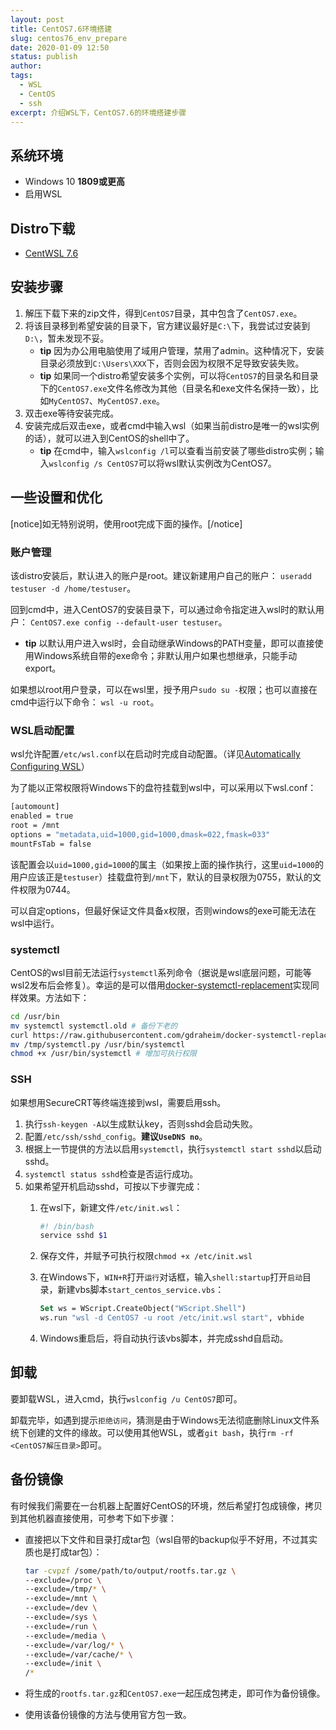 ```yaml
---
layout: post
title: CentOS7.6环境搭建
slug: centos76_env_prepare
date: 2020-01-09 12:50
status: publish
author: 
tags:
  - WSL
  - CentOS
  - ssh
excerpt: 介绍WSL下，CentOS7.6的环境搭建步骤
---
```


## 系统环境

* Windows 10 **1809或更高**
* 启用WSL

## Distro下载

* [CentWSL 7.6](https://github.com/yuk7/CentWSL)

## 安装步骤

1. 解压下载下来的zip文件，得到`CentOS7`目录，其中包含了`CentOS7.exe`。
2. 将该目录移到希望安装的目录下，官方建议最好是`C:\`下，我尝试过安装到`D:\`，暂未发现不妥。
    * **tip** 因为办公用电脑使用了域用户管理，禁用了admin。这种情况下，安装目录必须放到`C:\Users\XXX`下，否则会因为权限不足导致安装失败。
    * **tip** 如果同一个distro希望安装多个实例，可以将`CentOS7`的目录名和目录下的`CentOS7.exe`文件名修改为其他（目录名和exe文件名保持一致），比如`MyCentOS7`、`MyCentOS7.exe`。
3. 双击exe等待安装完成。
4. 安装完成后双击exe，或者cmd中输入wsl（如果当前distro是唯一的wsl实例的话），就可以进入到CentOS的shell中了。
    * **tip** 在cmd中，输入`wslconfig /l`可以查看当前安装了哪些distro实例；输入`wslconfig /s CentOS7`可以将wsl默认实例改为CentOS7。

## 一些设置和优化

[notice]如无特别说明，使用root完成下面的操作。[/notice]

### 账户管理

该distro安装后，默认进入的账户是root。建议新建用户自己的账户：
`useradd testuser -d /home/testuser`。

回到cmd中，进入CentOS7的安装目录下，可以通过命令指定进入wsl时的默认用户：
`CentOS7.exe config --default-user testuser`。

* **tip** 以默认用户进入wsl时，会自动继承Windows的PATH变量，即可以直接使用Windows系统自带的exe命令；非默认用户如果也想继承，只能手动export。

如果想以root用户登录，可以在wsl里，授予用户`sudo su -`权限；也可以直接在cmd中运行以下命令：
`wsl -u root`。

### WSL启动配置

wsl允许配置`/etc/wsl.conf`以在启动时完成自动配置。（详见[Automatically Configuring WSL](https://devblogs.microsoft.com/commandline/automatically-configuring-wsl/)）

为了能以正常权限将Windows下的盘符挂载到wsl中，可以采用以下wsl.conf：

```bash
[automount]
enabled = true
root = /mnt
options = "metadata,uid=1000,gid=1000,dmask=022,fmask=033"
mountFsTab = false
```

该配置会以`uid=1000,gid=1000`的属主（如果按上面的操作执行，这里`uid=1000`的用户应该正是`testuser`）挂载盘符到`/mnt`下，默认的目录权限为0755，默认的文件权限为0744。

可以自定options，但最好保证文件具备x权限，否则windows的exe可能无法在wsl中运行。

### systemctl

CentOS的wsl目前无法运行`systemctl`系列命令（据说是wsl底层问题，可能等wsl2发布后会修复）。幸运的是可以借用[docker-systemctl-replacement](https://github.com/gdraheim/docker-systemctl-replacement)实现同样效果。方法如下：

```bash
cd /usr/bin
mv systemctl systemctl.old # 备份下老的
curl https://raw.githubusercontent.com/gdraheim/docker-systemctl-replacement/master/files/docker/systemctl.py > /tmp/systemctl.py # 只需使用这个python脚本
mv /tmp/systemctl.py /usr/bin/systemctl
chmod +x /usr/bin/systemctl # 增加可执行权限
```

### SSH

如果想用SecureCRT等终端连接到wsl，需要启用ssh。

1. 执行`ssh-keygen -A`以生成默认key，否则sshd会启动失败。
2. 配置`/etc/ssh/sshd_config`。**建议`UseDNS no`**。
3. 根据上一节提供的方法以启用`systemctl`，执行`systemctl start sshd`以启动sshd。
4. `systemctl status sshd`检查是否运行成功。
5. 如果希望开机启动sshd，可按以下步骤完成：
    1. 在wsl下，新建文件`/etc/init.wsl`：

        ```bash
        #! /bin/bash
        service sshd $1
        ```

    2. 保存文件，并赋予可执行权限`chmod +x /etc/init.wsl`
    3. 在Windows下，`WIN+R`打开`运行`对话框，输入`shell:startup`打开`启动`目录，新建vbs脚本`start_centos_service.vbs`：

        ```vb
        Set ws = WScript.CreateObject("WScript.Shell")
        ws.run "wsl -d CentOS7 -u root /etc/init.wsl start", vbhide
        ```

    4. Windows重启后，将自动执行该vbs脚本，并完成sshd自启动。

## 卸载

要卸载WSL，进入cmd，执行`wslconfig /u CentOS7`即可。

卸载完毕，如遇到提示`拒绝访问`，猜测是由于Windows无法彻底删除Linux文件系统下创建的文件的缘故。可以使用其他WSL，或者`git bash`，执行`rm -rf <CentOS7解压目录>`即可。

## 备份镜像

有时候我们需要在一台机器上配置好CentOS的环境，然后希望打包成镜像，拷贝到其他机器直接使用，可参考下如下步骤：

* 直接把以下文件和目录打成tar包（wsl自带的backup似乎不好用，不过其实质也是打成tar包）：

    ```bash
    tar -cvpzf /some/path/to/output/rootfs.tar.gz \
    --exclude=/proc \
    --exclude=/tmp/* \
    --exclude=/mnt \
    --exclude=/dev \
    --exclude=/sys \
    --exclude=/run \
    --exclude=/media \
    --exclude=/var/log/* \
    --exclude=/var/cache/* \
    --exclude=/init \
    /*
    ```

* 将生成的`rootfs.tar.gz`和`CentOS7.exe`一起压成包拷走，即可作为备份镜像。
* 使用该备份镜像的方法与使用官方包一致。
